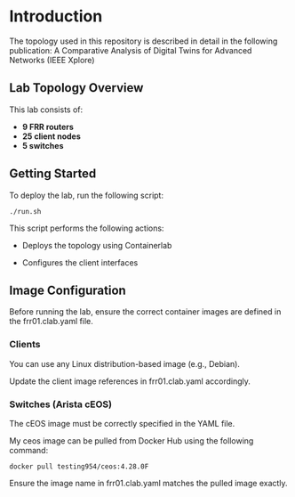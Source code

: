 # Introduction

The topology used in this repository is described in detail in the following publication:
A Comparative Analysis of Digital Twins for Advanced Networks (IEEE Xplore)

## Lab Topology Overview

This lab consists of:

- **9 FRR routers**
- **25 client nodes**
- **5 switches**

## Getting Started

To deploy the lab, run the following script:

    ./run.sh
This script performs the following actions:

 - Deploys the topology using Containerlab

 - Configures the client interfaces

## Image Configuration
Before running the lab, ensure the correct container images are defined in the frr01.clab.yaml file.

### Clients
You can use any Linux distribution-based image (e.g., Debian).

Update the client image references in frr01.clab.yaml accordingly.

### Switches (Arista cEOS)
The cEOS image must be correctly specified in the YAML file.

My ceos image can be pulled from Docker Hub using the following command:

    docker pull testing954/ceos:4.28.0F

Ensure the image name in frr01.clab.yaml matches the pulled image exactly.
